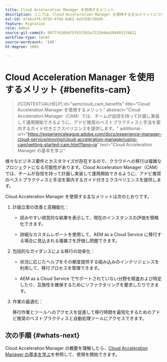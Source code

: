 ```yaml
---
title: Cloud Acceleration Manager を使用するメリット
description: ここでは、Cloud Acceleration Manager を使用する主なメリットについて説明します。
exl-id: d7a6c4f6-0f50-4f44-8a62-4a5769c76bd5
feature: Migration
role: Admin
source-git-commit: 90f7f6209df5f837583a7225940a5984551f6622
workflow-type: tm+mt
source-wordcount: '245'
ht-degree: 100%

---
```


# Cloud Acceleration Manager を使用するメリット {#benefits-cam}

>[!CONTEXTUALHELP]
>id="aemcloud_cam_benefits"
>title="Cloud Acceleration Manager を使用するメリット"
>abstract="Cloud Acceleration Manager（CAM）では、チームが自信を持って計画し実装して運用開始できるように、アドビ推奨のベストプラクティスと手法を案内するガイド付きエクスペリエンスを提供します。"
>additional-url="https://experienceleague.adobe.com/docs/experience-manager-cloud-service/moving/cloud-acceleration-manager/using-cam/getting-started-cam.html?lang=ja" text="Cloud Acceleration Manager の基本を学ぶ"

様々なビジネス要件とカスタマイズが存在するので、クラウドへの移行は複雑なプロジェクトになる可能性があります。Cloud Acceleration Manager（CAM）では、チームが自信を持って計画し実装して運用開始できるように、アドビ推奨のベストプラクティスと手法を案内するガイド付きエクスペリエンスを提供します。

Cloud Acceleration Manager を使用する主なメリットは次のとおりです。

1. 計画立案の改善と高機能化：

   * 読みやすい視覚的な結果を表示して、現在のインスタンスの評価を簡略化できます。

   * 詳細なカスタムレポートを使用して、AEM as a Cloud Service に移行する場合に見込まれる複雑さを評価し把握できます。

1. 包括的なガイダンスによる移行の効率化：

   * 状況に応じたヘルプをその都度提供する組み込みのインテリジェンスを利用して、移行プロセスを管理できます。

   * AEM as a Cloud Service でサポートされていない分野を精査および特定したり、互換性を確保するためにリファクタリングを要求したりできます。

1. 作業の最適化：

   移行作業とツールへのアクセスを促進して移行時間を最短化するためのアドビ推奨のベストプラクティスと自動処理ツールにアクセスできます。

## 次の手順 {#whats-next}

Cloud Acceleration Manager の概要を理解したら、[Cloud Acceleration Manager の基本を学ぶ](https://experienceleague.adobe.com/docs/experience-manager-cloud-service/moving/cloud-acceleration-manager/using-cam/getting-started-cam.html?lang=ja)を参照して、使用を開始できます。
